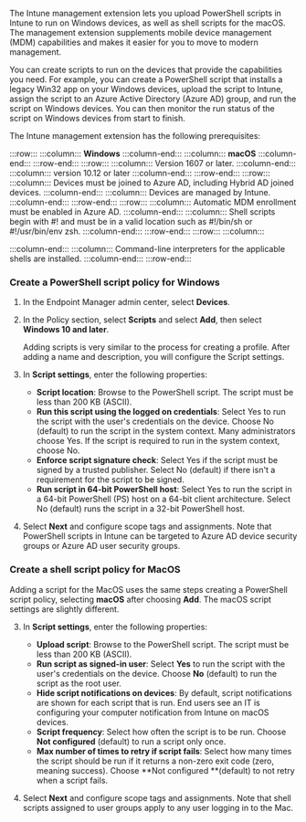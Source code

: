The Intune management extension lets you upload PowerShell scripts in Intune to run on Windows devices, as well as shell scripts for the macOS. The management extension supplements mobile device management (MDM) capabilities and makes it easier for you to move to modern management.

You can create scripts to run on the devices that provide the capabilities you need. For example, you can create a PowerShell script that installs a legacy Win32 app on your Windows devices, upload the script to Intune, assign the script to an Azure Active Directory (Azure AD) group, and run the script on Windows devices. You can then monitor the run status of the script on Windows devices from start to finish.

The Intune management extension has the following prerequisites:

:::row:::
  :::column:::
    **Windows**
  :::column-end:::
  :::column:::
    **macOS**
  :::column-end:::
:::row-end:::
:::row:::
  :::column:::
    Version 1607 or later.
  :::column-end:::
  :::column:::
    version 10.12 or later
  :::column-end:::
:::row-end:::
:::row:::
  :::column:::
    Devices must be joined to Azure AD, including Hybrid AD joined devices.
  :::column-end:::
  :::column:::
    Devices are managed by Intune.
  :::column-end:::
:::row-end:::
:::row:::
  :::column:::
    Automatic MDM enrollment must be enabled in Azure AD.
  :::column-end:::
  :::column:::
    Shell scripts begin with \#! and must be in a valid location such as \#!/bin/sh or \#!/usr/bin/env zsh.
  :::column-end:::
:::row-end:::
:::row:::
  :::column:::
    
  :::column-end:::
  :::column:::
    Command-line interpreters for the applicable shells are installed.
  :::column-end:::
:::row-end:::


### Create a PowerShell script policy for Windows

1.  In the Endpoint Manager admin center, select **Devices**.
2.  In the Policy section, select **Scripts** and select **Add**, then select **Windows 10 and later**.
    
    Adding scripts is very similar to the process for creating a profile. After adding a name and description, you will configure the Script settings.

3.  In **Script settings**, enter the following properties:
    
     -  **Script location**: Browse to the PowerShell script. The script must be less than 200 KB (ASCII).
     -  **Run this script using the logged on credentials**: Select Yes to run the script with the user's credentials on the device. Choose No (default) to run the script in the system context. Many administrators choose Yes. If the script is required to run in the system context, choose No.
     -  **Enforce script signature check**: Select Yes if the script must be signed by a trusted publisher. Select No (default) if there isn't a requirement for the script to be signed.
     -  **Run script in 64-bit PowerShell host**: Select Yes to run the script in a 64-bit PowerShell (PS) host on a 64-bit client architecture. Select No (default) runs the script in a 32-bit PowerShell host.
4.  Select **Next** and configure scope tags and assignments. Note that PowerShell scripts in Intune can be targeted to Azure AD device security groups or Azure AD user security groups.

### Create a shell script policy for MacOS

Adding a script for the MacOS uses the same steps creating a PowerShell script policy, selecting **macOS** after choosing **Add**. The macOS script settings are slightly different.

3.  In **Script settings**, enter the following properties:
    
     -  **Upload script**: Browse to the PowerShell script. The script must be less than 200 KB (ASCII).
     -  **Run script as signed-in user**: Select **Yes** to run the script with the user's credentials on the device. Choose **No** (default) to run the script as the root user.
     -  **Hide script notifications on devices**: By default, script notifications are shown for each script that is run. End users see an IT is configuring your computer notification from Intune on macOS devices.
     -  **Script frequency**: Select how often the script is to be run. Choose **Not configured** (default) to run a script only once.
     -  **Max number of times to retry if script fails**: Select how many times the script should be run if it returns a non-zero exit code (zero, meaning success). Choose \*\*Not configured \*\*(default) to not retry when a script fails.
4.  Select **Next** and configure scope tags and assignments. Note that shell scripts assigned to user groups apply to any user logging in to the Mac.
